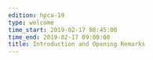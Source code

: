 ```yaml
---
edition: hpca-19
type: welcome
time_start: 2019-02-17 08:45:00
time_end: 2019-02-17 09:00:00
title: Introduction and Opening Remarks
---
```

